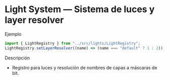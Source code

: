 # Light System — Sistema de luces y layer resolver

Ejemplo

```ts
import { LightRegistry } from "../src/lights/LightRegistry";
LightRegistry.setLayerResolver((name) => (name === "default" ? 1 : 2));
```

Descripción

- Registro para luces y resolución de nombres de capas a máscaras de bit.
